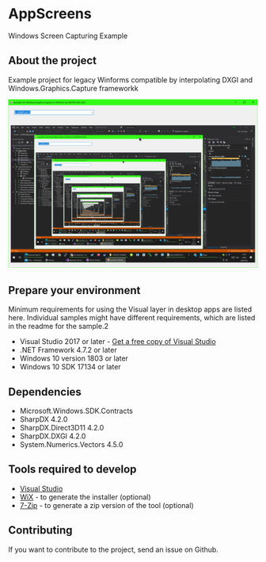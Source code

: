 # AppScreens
 Windows Screen Capturing Example
 
## About the project
 
 Example project for legacy Winforms compatible by interpolating DXGI and Windows.Graphics.Capture frameworkk 
 
 ![screenshot](screenshot.png)
  
## Prepare your environment

Minimum requirements for using the Visual layer in desktop apps are listed here. Individual samples might have different requirements, which are listed in the readme for the sample.2

- Visual Studio 2017 or later - [Get a free copy of Visual Studio](http://go.microsoft.com/fwlink/?LinkID=280676)
- .NET Framework 4.7.2 or later
- Windows 10 version 1803 or later
- Windows 10 SDK 17134 or later


## Dependencies

- Microsoft.Windows.SDK.Contracts
- SharpDX 4.2.0
- SharpDX.Direct3D11  4.2.0
- SharpDX.DXGI 4.2.0
- System.Numerics.Vectors 4.5.0

## Tools required to develop

 - [Visual Studio](https://www.visualstudio.com/)
 - [WiX](http://wixtoolset.org/releases/v3.9/stable) - to generate the installer (optional)
 - [7-Zip](http://www.7-zip.org/download.html) - to generate a zip version of the tool (optional)

## Contributing

If you want to contribute to the project, send an issue on Github.

